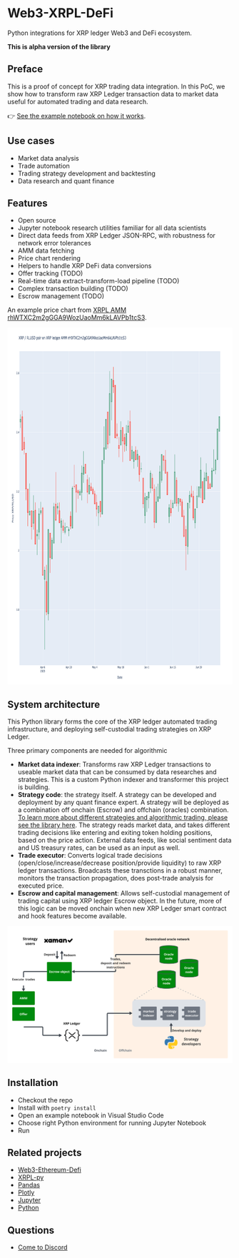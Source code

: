 # Web3-XRPL-DeFi

Python integrations for XRP ledger Web3 and DeFi ecosystem.

**This is alpha version of the library**

## Preface

This is a proof of concept for XRP trading data integration. In this PoC, 
we show how to transform raw XRP Ledger transaction data to market data useful for automated trading and data research.

 👉 [See the example notebook on how it works](./examples/crypto-xrp-price.ipynb).


## Use cases

- Market data analysis
- Trade automation
- Trading strategy development and backtesting
- Data research and quant finance

## Features 

- Open source
- Jupyter notebook research utilities familiar for all data scientists
- Direct data feeds from XRP Ledger JSON-RPC, with robustness for network error tolerances
- AMM data fetching
- Price chart rendering
- Helpers to handle XRP DeFi data conversions
- Offer tracking (TODO)
- Real-time data extract-transform-load pipeline (TODO)
- Complex transaction building (TODO)
- Escrow management (TODO)

An example price chart from [XRPL AMM rhWTXC2m2gGGA9WozUaoMm6kLAVPb1tcS3](https://xrpscan.com/account/rhWTXC2m2gGGA9WozUaoMm6kLAVPb1tcS3).

<img src="./examples/screenshot.png" width="800" height="800">

## System architecture

This Python library forms the core of the XRP ledger automated trading infrastructure, and deploying self-custodial trading strategies on XRP Ledger.

Three primary components are needed for algorithmic 
- **Market data indexer**: Transforms raw XRP Ledger transactions to useable market data that can be consumed by data researches and strategies. This is a custom Python indexer and transformer this project is building.
- **Strategy code**: the strategy itself. A strategy can be developed and deployment by any quant finance expert. A strategy will be deployed as a combination off onchain (Escrow) and offchain (oracles) combination. [To learn more about different strategies and algorithmic trading, please see the library here](https://tradingstrategy.ai/docs/learn/). The strategy reads market data, and takes different trading decisions like entering and exiting token holding positions, based on the price action. External data feeds, like social sentiment data and US treasury rates, can be used as an input as well.
- **Trade executor**: Converts logical trade decisions (open/close/increase/decrease position/provide liquidity) to raw XRP ledger transactions. Broadcasts these transctions in a robust manner, monitors the transaction propagation, does post-trade analysis for executed price. 
- **Escrow and capital management**: Allows self-custodial management of trading capital using XRP ledger Escrow object. In the future, more of this logic can be moved onchain when new XRP Ledger smart contract and hook features become available.

![architecture](/examples/architecture.png)

## Installation

- Checkout the repo
- Install with `poetry install`
- Open an example notebook in Visual Studio Code
- Choose right Python environment for running Jupyter Notebook
- Run

## Related projects

- [Web3-Ethereum-Defi](https://github.com/tradingstrategy-ai/web3-ethereum-defi)
- [XRPL-py](https://github.com/XRPLF/xrpl-py)
- [Pandas](https://pandas.pydata.org/)
- [Plotly](https://plotly.com/)
- [Jupyter](https://jupyter.org/)
- [Python](https://www.python.org/)

## Questions

- [Come to Discord](https://tradingstrategy.ai/community)
